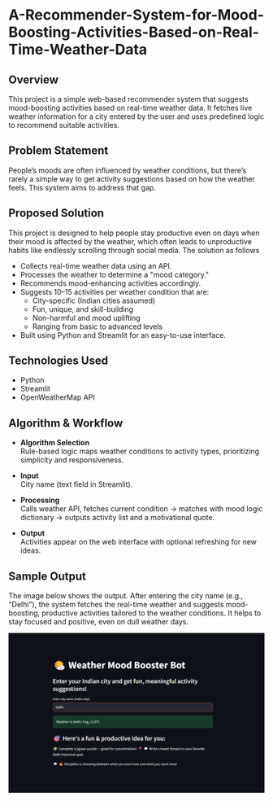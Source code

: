 # A-Recommender-System-for-Mood-Boosting-Activities-Based-on-Real-Time-Weather-Data


## Overview

This project is a simple web-based recommender system that suggests mood-boosting activities based on real-time weather data. It fetches live weather information for a city entered by the user and uses predefined logic to recommend suitable activities.

## Problem Statement

People’s moods are often influenced by weather conditions, but there’s rarely a simple way to get activity suggestions based on how the weather feels. This system aims to address that gap.

## Proposed Solution
This project is designed to help people stay productive even on days when their mood is affected by the weather, which often leads to unproductive habits like endlessly scrolling through social media.
The solution as follows
- Collects real-time weather data using an API.
- Processes the weather to determine a "mood category."
- Recommends mood-enhancing activities accordingly.
- Suggests 10–15 activities per weather condition that are:  
  - City-specific (Indian cities assumed)  
  - Fun, unique, and skill-building  
  - Non-harmful and mood uplifting  
  - Ranging from basic to advanced levels
- Built using Python and Streamlit for an easy-to-use interface.


## Technologies Used

- Python
- Streamlit
- OpenWeatherMap API

## Algorithm & Workflow

- **Algorithm Selection**  
  Rule-based logic maps weather conditions to activity types, prioritizing simplicity and responsiveness.

- **Input**  
  City name (text field in Streamlit).

- **Processing**  
  Calls weather API, fetches current condition → matches with mood logic dictionary → outputs activity list and a motivational quote.

- **Output**  
  Activities appear on the web interface with optional refreshing for new ideas.

## Sample Output 
The image below shows the output. After entering the city name (e.g., "Delhi"), the system fetches the real-time weather and suggests mood-boosting, productive activities tailored to the weather conditions. It helps to stay focused and positive, even on dull weather days.

![App Screenshot](images/output.png)
